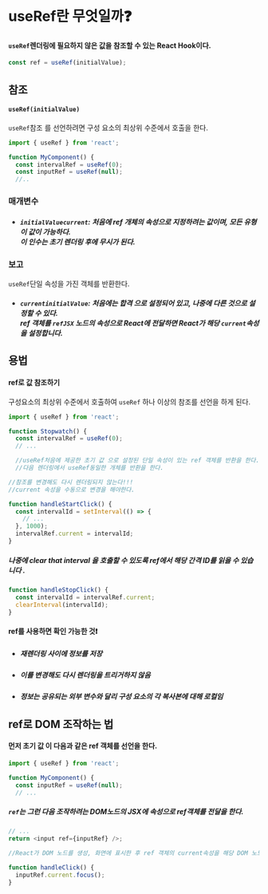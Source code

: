 # useRef란 무엇일까❓

#### `useRef`렌더링에 필요하지 않은 값을 참조할 수 있는 React Hook이다.

```js
const ref = useRef(initialValue);
```

## 참조

#### `useRef(initialValue)`

`useRef`참조 를 선언하려면 구성 요소의 최상위 수준에서 호출을 한다.

```js
import { useRef } from 'react';

function MyComponent() {
  const intervalRef = useRef(0);
  const inputRef = useRef(null);
  //..
```

### 매개변수

- ##### `initialValuecurrent`: 처음에 ref 개체의 속성으로 지정하려는 값이며, 모든 유형이 값이 가능하다.<br/>이 인수는 초기 렌더링 후에 무시가 된다.

### 보고

`useRef`단일 속성을 가진 객체를 반환한다.

- ##### `currentinitialValue`: 처음에는 합격 으로 설정되어 있고, 나중에 다른 것으로 설정할 수 있다.<br/>ref 객체를 `refJSX` 노드의 속성으로 React에 전달하면 React가 해당 `current`속성을 설정합니다.

## 용법

#### ref로 값 참조하기

구성요소의 최상위 수준에서 호출하여 `useRef` 하나 이상의 참조를 선언을 하게 된다.

```js
import { useRef } from 'react';

function Stopwatch() {
  const intervalRef = useRef(0);
  // ...

  //useRef처음에 제공한 초기 값 으로 설정된 단일 속성이 있는 ref 객체를 반환을 한다.
  //다음 렌더링에서 useRef동일한 개체를 반환을 한다.
```

```js
//참조를 변경해도 다시 렌더링되지 않는다!!!
//current 속성을 수동으로 변경을 해야한다.

function handleStartClick() {
  const intervalId = setInterval(() => {
    // ...
  }, 1000);
  intervalRef.current = intervalId;
}
```

##### 나중에 clear that interval 을 호출할 수 있도록 ref에서 해당 간격 ID를 읽을 수 있습니다 .

```js
function handleStopClick() {
  const intervalId = intervalRef.current;
  clearInterval(intervalId);
}
```

#### ref를 사용하면 확인 가능한 것❗️

- ##### 재렌더링 사이에 정보를 저장
- ##### 이를 변경해도 다시 렌더링을 트리거하지 않음
- ##### 정보는 공유되는 외부 변수와 달리 구성 요소의 각 복사본에 대해 로컬임

## ref로 DOM 조작하는 법

#### 먼저 초기 값 이 다음과 같은 ref 객체를 선언을 한다.

```js
import { useRef } from 'react';

function MyComponent() {
  const inputRef = useRef(null);
  // ...
```

##### `ref`는 그런 다음 조작하려는 DOM노드의 JSX에 속성으로 ref객체를 전달을 한다.

```js
// ...
return <input ref={inputRef} />;
```

```js
//React가 DOM 노드를 생성, 화면에 표시한 후 ref 객체의 current속성을 해당 DOM 노드로 설정

function handleClick() {
  inputRef.current.focus();
}
```
